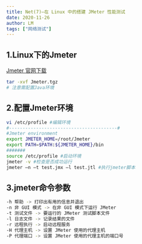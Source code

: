 ```yaml
---
title: Net(7)—在 Linux 中的搭建 JMeter 性能测试
date: 2020-11-26
author: LM
tags: ["网络测试"]
---
```


## 1.Linux下的Jmeter

[ Jmeter 官网下载 ](https://jmeter.apache.org/download_jmeter.cgi)

```bash
tar -xvf Jmeter.tgz
# 注意需配置Java环境
```

## 2.配置Jmeter环境

```bash
vi /etc/profile #编辑环境
#----------------------------------------#
#Jmeter environment
export JMETER_HOME=/root/Jmeter
export PATH=$PATH:${JMETER_HOME}/bin
#######
source /etc/profile #启动环境
jmeter -v #检查是否成功运行
jmeter –n –t test.jmx –l test.jtl #执行jmeter脚本
```

## 3.jmeter命令参数

```bash
-h 帮助 -> 打印出有用的信息并退出
-n 非 GUI 模式 -> 在非 GUI 模式下运行 JMeter
-t 测试文件 -> 要运行的 JMeter 测试脚本文件
-l 日志文件 -> 记录结果的文件
-r 远程执行 -> 启动远程服务
-H 代理主机 -> 设置 JMeter 使用的代理主机
-P 代理端口 -> 设置 JMeter 使用的代理主机的端口号
```

